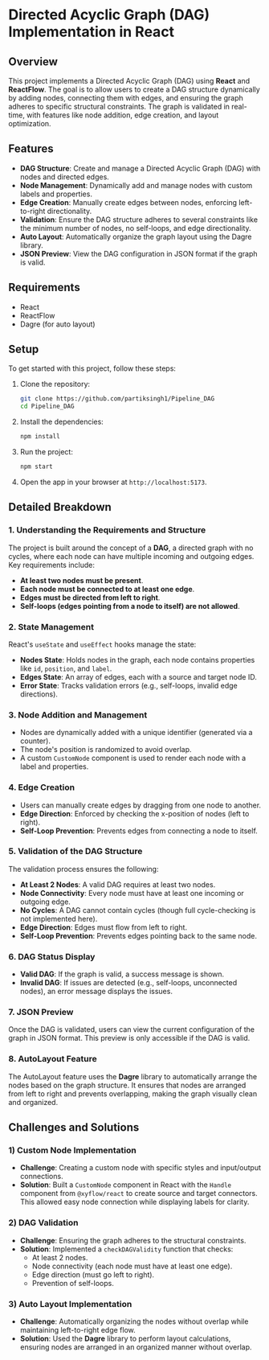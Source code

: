 # Directed Acyclic Graph (DAG) Implementation in React

## Overview

This project implements a Directed Acyclic Graph (DAG) using **React** and **ReactFlow**. The goal is to allow users to create a DAG structure dynamically by adding nodes, connecting them with edges, and ensuring the graph adheres to specific structural constraints. The graph is validated in real-time, with features like node addition, edge creation, and layout optimization.

## Features

- **DAG Structure**: Create and manage a Directed Acyclic Graph (DAG) with nodes and directed edges.
- **Node Management**: Dynamically add and manage nodes with custom labels and properties.
- **Edge Creation**: Manually create edges between nodes, enforcing left-to-right directionality.
- **Validation**: Ensure the DAG structure adheres to several constraints like the minimum number of nodes, no self-loops, and edge directionality.
- **Auto Layout**: Automatically organize the graph layout using the Dagre library.
- **JSON Preview**: View the DAG configuration in JSON format if the graph is valid.

## Requirements

- React
- ReactFlow
- Dagre (for auto layout)

## Setup

To get started with this project, follow these steps:

1. Clone the repository:
    ```bash
    git clone https://github.com/partiksingh1/Pipeline_DAG
    cd Pipeline_DAG
    ```

2. Install the dependencies:
    ```bash
    npm install
    ```

3. Run the project:
    ```bash
    npm start
    ```

4. Open the app in your browser at `http://localhost:5173`.

## Detailed Breakdown

### 1. **Understanding the Requirements and Structure**
The project is built around the concept of a **DAG**, a directed graph with no cycles, where each node can have multiple incoming and outgoing edges. Key requirements include:

- **At least two nodes must be present**.
- **Each node must be connected to at least one edge**.
- **Edges must be directed from left to right**.
- **Self-loops (edges pointing from a node to itself) are not allowed**.

### 2. **State Management**
React's `useState` and `useEffect` hooks manage the state:

- **Nodes State**: Holds nodes in the graph, each node contains properties like `id`, `position`, and `label`.
- **Edges State**: An array of edges, each with a source and target node ID.
- **Error State**: Tracks validation errors (e.g., self-loops, invalid edge directions).

### 3. **Node Addition and Management**
- Nodes are dynamically added with a unique identifier (generated via a counter).
- The node's position is randomized to avoid overlap.
- A custom `CustomNode` component is used to render each node with a label and properties.

### 4. **Edge Creation**
- Users can manually create edges by dragging from one node to another.
- **Edge Direction**: Enforced by checking the x-position of nodes (left to right).
- **Self-Loop Prevention**: Prevents edges from connecting a node to itself.

### 5. **Validation of the DAG Structure**
The validation process ensures the following:

- **At Least 2 Nodes**: A valid DAG requires at least two nodes.
- **Node Connectivity**: Every node must have at least one incoming or outgoing edge.
- **No Cycles**: A DAG cannot contain cycles (though full cycle-checking is not implemented here).
- **Edge Direction**: Edges must flow from left to right.
- **Self-Loop Prevention**: Prevents edges pointing back to the same node.

### 6. **DAG Status Display**
- **Valid DAG**: If the graph is valid, a success message is shown.
- **Invalid DAG**: If issues are detected (e.g., self-loops, unconnected nodes), an error message displays the issues.

### 7. **JSON Preview**
Once the DAG is validated, users can view the current configuration of the graph in JSON format. This preview is only accessible if the DAG is valid.

### 8. **AutoLayout Feature**
The AutoLayout feature uses the **Dagre** library to automatically arrange the nodes based on the graph structure. It ensures that nodes are arranged from left to right and prevents overlapping, making the graph visually clean and organized.

## Challenges and Solutions

### 1) **Custom Node Implementation**
- **Challenge**: Creating a custom node with specific styles and input/output connections.
- **Solution**: Built a `CustomNode` component in React with the `Handle` component from `@xyflow/react` to create source and target connectors. This allowed easy node connection while displaying labels for clarity.

### 2) **DAG Validation**
- **Challenge**: Ensuring the graph adheres to the structural constraints.
- **Solution**: Implemented a `checkDAGValidity` function that checks:
  - At least 2 nodes.
  - Node connectivity (each node must have at least one edge).
  - Edge direction (must go left to right).
  - Prevention of self-loops.

### 3) **Auto Layout Implementation**
- **Challenge**: Automatically organizing the nodes without overlap while maintaining left-to-right edge flow.
- **Solution**: Used the **Dagre** library to perform layout calculations, ensuring nodes are arranged in an organized manner without overlap.

